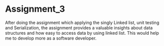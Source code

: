 # Assignment_3
After doing the assignment which applying the singly Linked list, unit testing and Serialization, the assignment provides a valuable insights about data structures and how easy to access data by using linked list. This would help me to develop more as a software developer.
